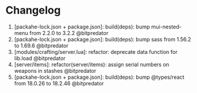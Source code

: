 # Changelog

<!-- ⚠⚠ Please follow the format provided ⚠⚠ -->
<!-- Always use "1." at the start instead of "2. " or "X. " as GitHub will auto renumber everything. -->
<!-- Use the following format below -->
<!--  1. [Changed Area] Title of changes - @github username  -->

1. [packahe-lock.json + package.json]: build(deps): bump mui-nested-menu from 2.2.0 to 3.2.2 @bitpredator
2. [packahe-lock.json + package.json]: build(deps): bump sass from 1.56.2 to 1.69.6 @bitpredator
3. [modules/crafting/server.lua]: refactor: deprecate data function for lib.load @bitpredator
4. [server/items]: refactor(server/items): assign serial numbers on weapons in stashes @bitpredator
5. [packahe-lock.json + package.json]: build(deps): bump @types/react from 18.0.26 to 18.2.46 @bitpredator